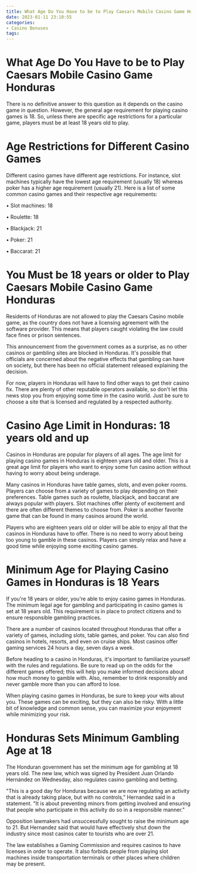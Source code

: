 ```yaml
---
title: What Age Do You Have to be to Play Caesars Mobile Casino Game Honduras
date: 2023-01-11 23:10:55
categories:
- Casino Bonuses
tags:
---
```



#  What Age Do You Have to be to Play Caesars Mobile Casino Game Honduras

There is no definitive answer to this question as it depends on the casino game in question. However, the general age requirement for playing casino games is 18. So, unless there are specific age restrictions for a particular game, players must be at least 18 years old to play.

# Age Restrictions for Different Casino Games

Different casino games have different age restrictions. For instance, slot machines typically have the lowest age requirement (usually 18) whereas poker has a higher age requirement (usually 21). Here is a list of some common casino games and their respective age requirements:

• Slot machines: 18

• Roulette: 18

• Blackjack: 21

• Poker: 21

• Baccarat: 21

#  You Must be 18 years or older to Play Caesars Mobile Casino Game Honduras

Residents of Honduras are not allowed to play the Caesars Casino mobile game, as the country does not have a licensing agreement with the software provider. This means that players caught violating the law could face fines or prison sentences.

This announcement from the government comes as a surprise, as no other casinos or gambling sites are blocked in Honduras. It's possible that officials are concerned about the negative effects that gambling can have on society, but there has been no official statement released explaining the decision.

For now, players in Honduras will have to find other ways to get their casino fix. There are plenty of other reputable operators available, so don't let this news stop you from enjoying some time in the casino world. Just be sure to choose a site that is licensed and regulated by a respected authority.

#  Casino Age Limit in Honduras: 18 years old and up

Casinos in Honduras are popular for players of all ages. The age limit for playing casino games in Honduras is eighteen years old and older. This is a great age limit for players who want to enjoy some fun casino action without having to worry about being underage.

Many casinos in Honduras have table games, slots, and even poker rooms. Players can choose from a variety of games to play depending on their preferences. Table games such as roulette, blackjack, and baccarat are always popular with players. Slot machines offer plenty of excitement and there are often different themes to choose from. Poker is another favorite game that can be found in many casinos around the world.

Players who are eighteen years old or older will be able to enjoy all that the casinos in Honduras have to offer. There is no need to worry about being too young to gamble in these casinos. Players can simply relax and have a good time while enjoying some exciting casino games.

#  Minimum Age for Playing Casino Games in Honduras is 18 Years

If you're 18 years or older, you're able to enjoy casino games in Honduras. The minimum legal age for gambling and participating in casino games is set at 18 years old. This requirement is in place to protect citizens and to ensure responsible gambling practices.

There are a number of casinos located throughout Honduras that offer a variety of games, including slots, table games, and poker. You can also find casinos in hotels, resorts, and even on cruise ships. Most casinos offer gaming services 24 hours a day, seven days a week.

Before heading to a casino in Honduras, it's important to familiarize yourself with the rules and regulations. Be sure to read up on the odds for the different games offered; this will help you make informed decisions about how much money to gamble with. Also, remember to drink responsibly and never gamble more than you can afford to lose.

When playing casino games in Honduras, be sure to keep your wits about you. These games can be exciting, but they can also be risky. With a little bit of knowledge and common sense, you can maximize your enjoyment while minimizing your risk.

#  Honduras Sets Minimum Gambling Age at 18

The Honduran government has set the minimum age for gambling at 18 years old. The new law, which was signed by President Juan Orlando Hernández on Wednesday, also regulates casino gambling and betting.

"This is a good day for Honduras because we are now regulating an activity that is already taking place, but with no controls," Hernandez said in a statement. "It is about preventing minors from getting involved and ensuring that people who participate in this activity do so in a responsible manner."

Opposition lawmakers had unsuccessfully sought to raise the minimum age to 21. But Hernandez said that would have effectively shut down the industry since most casinos cater to tourists who are over 21.

The law establishes a Gaming Commission and requires casinos to have licenses in order to operate. It also forbids people from playing slot machines inside transportation terminals or other places where children may be present.